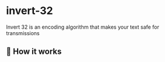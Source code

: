 # invert-32
Invert 32 is an encoding algorithm that makes your text safe for transmissions

## 💽 How it works
